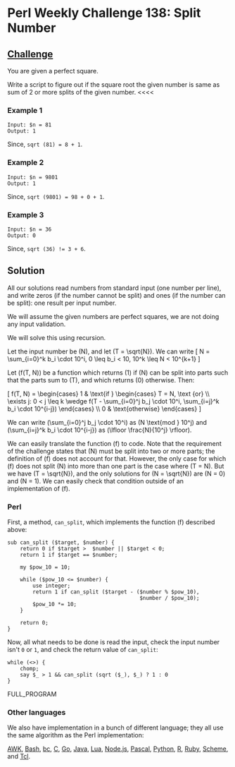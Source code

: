 # Perl Weekly Challenge 138: Split Number

## [Challenge][task2]
>>>>
You are given a perfect square.

Write a script to figure out if the square root the given number is same as sum of 2 or more splits of the given number.
<<<<

### Example 1

~~~~
Input: $n = 81
Output: 1
~~~~

Since, `sqrt (81) = 8 + 1`.

### Example 2

~~~~
Input: $n = 9801
Output: 1
~~~~

Since, `sqrt (9801) = 98 + 0 + 1`.

### Example 3

~~~~
Input: $n = 36
Output: 0
~~~~

Since, `sqrt (36) != 3 + 6`.


[task2]: https://theweeklychallenge.org/blog/perl-weekly-challenge-138/#TASK2


## Solution

All our solutions read numbers from standard input (one number per line),
and write zeros (if the number cannot be split) and ones (if the number
can be split): one result per input number.

We will assume the given numbers are perfect squares, we are not doing
any input validation.

We will solve this using recursion. 

Let the input number be \(N\), and let \(T = \sqrt{N}\). We can write
\[ N = \sum_{i=0}^k b_i \cdot 10^i, 0 \leq b_i < 10, 10^k \leq N < 10^{k+1} \]

Let \(f(T, N)\) be a function which returns \(1\) if \(N\) can be split
into parts such that the parts sum to \(T\), and which returns \(0\)
otherwise. Then:

\[ f(T, N) = \begin{cases} 
     1 & \text{if } \begin{cases}
          T = N, \text {or} \\\\
          \exists j: 0 < j \leq k \wedge f(T - \sum_{i=0}^j b_j \cdot 10^i,
                                               \sum_{i=j}^k b_i \cdot 10^{i-j})
                    \end{cases} \\\\
     0 & \text{otherwise}
             \end{cases} \]


We can write \(\sum_{i=0}^j b_j \cdot 10^i\) as \(N \text{mod } 10^j\) and
\(\sum_{i=j}^k b_i \cdot 10^{i-j}\) as \(\lfloor \frac{N}{10^j} \rfloor\).

We can easily translate the function \(f\) to code. Note that the requirement
of the challenge states that \(N\) must be split into two or more parts;
the definition of \(f\) does not account for that. However, the only case for
which \(f\) does not split \(N\) into more than one part is the case
where \(T = N\). But we have \(T = \sqrt{N}\), and the only solutions
for \(N = \sqrt{N}\) are \(N = 0\) and \(N = 1\). We can easily check
that condition outside of an implementation of \(f\).

### Perl

First, a method, `can_split`, which implements the function \(f\)
described above:

~~~~
sub can_split ($target, $number) {
    return 0 if $target >  $number || $target < 0;
    return 1 if $target == $number;

    my $pow_10 = 10;

    while ($pow_10 <= $number) {
        use integer;
        return 1 if can_split ($target - ($number % $pow_10), 
                                          $number / $pow_10);
        $pow_10 *= 10;
    }

    return 0;
}
~~~~

Now, all what needs to be done is read the input, check the input
number isn't `0` or `1`, and check the return value of `can_split`:

~~~~
while (<>) {
    chomp;
    say $_ > 1 && can_split (sqrt ($_), $_) ? 1 : 0
}
~~~~

FULL_PROGRAM

### Other languages

We also have implementation in a bunch of different language; they all
use the same algorithm as the Perl implementation:

[AWK](#github),
[Bash](#github),
[bc](#github),
[C](#github),
[Go](#github),
[Java](#github),
[Lua](#github),
[Node.js](#github),
[Pascal](#github),
[Python](#github),
[R](#github),
[Ruby](#github),
[Scheme](#github), and
[Tcl](#github).
